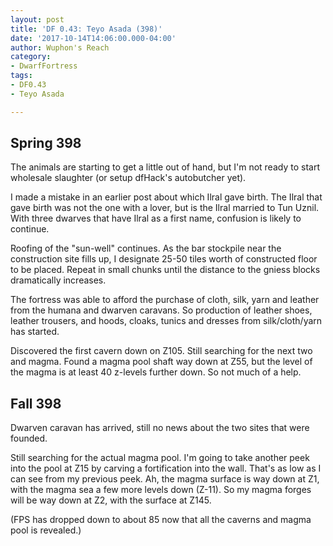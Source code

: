 ```yaml
---
layout: post
title: 'DF 0.43: Teyo Asada (398)'
date: '2017-10-14T14:06:00.000-04:00'
author: Wuphon's Reach
category:
- DwarfFortress
tags:
- DF0.43
- Teyo Asada

---
```


## Spring 398

The animals are starting to get a little out of hand, but I'm not ready to start wholesale slaughter (or setup dfHack's autobutcher yet).

I made a mistake in an earlier post about which Ilral gave birth.  The Ilral that gave birth was not the one with a lover, but is the Ilral married to Tun Uznil.  With three dwarves that have Ilral as a first name, confusion is likely to continue.

Roofing of the "sun-well" continues.  As the bar stockpile near the construction site fills up, I designate 25-50 tiles worth of constructed floor to be placed.  Repeat in small chunks until the distance to the gniess blocks dramatically increases.

The fortress was able to afford the purchase of cloth, silk, yarn and leather from the humana and dwarven caravans.  So production of leather shoes, leather trousers, and hoods, cloaks, tunics and dresses from silk/cloth/yarn has started. 

Discovered the first cavern down on Z105.  Still searching for the next two and magma.  Found a magma pool shaft way down at Z55, but the level of the magma is at least 40 z-levels further down.  So not much of a help.

## Fall 398

Dwarven caravan has arrived, still no news about the two sites that were founded.

Still searching for the actual magma pool.  I'm going to take another peek into the pool at Z15 by carving a fortification into the wall.  That's as low as I can see from my previous peek.  Ah, the magma surface is way down at Z1, with the magma sea a few more levels down (Z-11).  So my magma forges will be way down at Z2, with the surface at Z145.

(FPS has dropped down to about 85 now that all the caverns and magma pool is revealed.)

